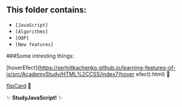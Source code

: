 ## This folder contains:

  - `[JavaScript]`
  - `[Algorithms]`
  - `[OOP]`
  - `[New features]`

###Some intresting things:

[hoverEfect](https://serhiitkachenko.github.io/learning-features-of-js/src/AcademyStudy/HTML%2CCSS/index7(hover efect).html) :dash:

[flipCard](https://serhiitkachenko.github.io/learning-features-of-js/src/AcademyStudy/HTML%2CCSS/index5(flip3Dcard).html) :dash:

:sparkles: **StudyJavaScript!** :sparkles:
